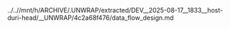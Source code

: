 ../..//mnt/h/ARCHIVE/.UNWRAP/extracted/DEV__2025-08-17__1833__host-duri-head/__UNWRAP/4c2a68f476/data_flow_design.md